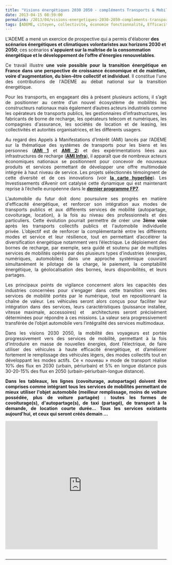```yaml
---
title: "Visions énergétiques 2030 2050 - compléments Transports & Mobilités"
date: 2013-04-15 08:59:00
permalink: /2013/04/visions-energetiques-2030-2050-complements-transports-mobilites.html
tags: [ADEME, citoyen, collectivité, économie fonctionnalité, Efficacité énergétique, Energie, management de la mobilité, mode doux, qualité de l'air, Service de mobilité, Véhicule, véhicule mono-usage, véhicule propre, vélo]
---
```


L'ADEME a mené un exercice de prospective qui a permis d'élaborer <strong>des scénarios énergétiques et climatiques volontaristes aux horizons 2030 et 2050</strong>; ces scénarios <strong>s'appuient sur la maîtrise de la consommation énergétique et le développement de l’offre d’énergies renouvelables</strong>. <p style="text-align: justify;">Ce travail illustre <strong>une voie possible pour la transition énergétique en France dans une perspective de croissance économique et de maintien, voire d'augmentation, du bien-être collectif et individuel</strong>. Il constitue l'une des contributions de l'ADEME au débat national sur la transition énergétique.</p> <p style="text-align: justify;">Pour les transports, en engageant dès à présent plusieurs actions, il s’agit de positionner au centre d’un nouvel écosystème de mobilités les constructeurs nationaux mais également d’autres acteurs industriels comme les opérateurs de transports publics, les gestionnaires d’infrastructures, les fabricants de borne de recharge, les opérateurs telecom et numériques, les compagnies d'assurance, les sociétés de location et de leasing, les collectivités et autorités organisatrices, et les différents usagers.</p> <p style="text-align: justify;">Au regard des Appels à Manifestations d’Intérêt (AMI) lancés par l’ADEME sur la thématique des systèmes de transports pour les biens et les personnes (<strong><a href="http://www2.ademe.fr/servlet/getDoc?cid=96&m=3&id=80842&p1=1" target="_blank">AMI 1</a></strong> et <strong><a href="http://www2.ademe.fr/servlet/getDoc?cid=96&m=3&id=74344&p1=1" target="_blank">AMI 2</a></strong>) et des expérimentations liées aux infrastructures de recharge (<strong><a href="http://www2.ademe.fr/servlet/getDoc?cid=96&m=3&id=75174&p1=1" target="_blank">AMI Infra</a></strong>), il apparaît que de nombreux acteurs économiques nationaux se positionnent pour concevoir de nouveaux produits et services permettant de développer une offre multimodale intégrée à haut niveau de service. Les projets sélectionnés témoingnent de cette diversité et de ces innovations (voir <strong><a href="https://gabrielplassat.github.io/transportsdufutur/les_transports_du_futur_l/" target="_blank">la carte hyperliée</a></strong>). Les Investissements d’Avenir ont catalysé cette dynamique qui est maintenant reprise à l’échelle européenne dans le <strong><a href="http://ec.europa.eu/research/participants/portalplus/static/docs/calls/fp7/common/32742-annex_10_to_the_decision_transport_for_cap_en.pdf" target="_blank">dernier programme FP7</a></strong>. </p>   <!--more-->  <p style="text-align: justify;">L’automobile du futur doit donc poursuivre ses progrès en matière d'efficacité énergétique, et renforcer son intégration aux modes de transports publics et aux différents services de mobilité (autopartage, covoiturage, location), à la fois au niveau des professionnels et des particuliers. Cette évolution pourrait permettre de créer une <strong>3ème voie</strong> après les transports collectifs publics et l'automobile individuelle privée. L’objectif est de renforcer la complémentarité entre les différents modes et service et leur résilience, tout en permettant d’accélérer la diversification énergétique notamment vers l’électrique. Le déploiement des bornes de recharge, par exemple, sera guidé et soutenu par de multiples services de mobilités opérés par des plusieurs types d’industries (énergies, numériques, automobiles) dans une approche systémique couvrant simultanément le pilotage de la charge, le paiement, la comptabilité énergétique, la géolocalisation des bornes, leurs disponibilités, et leurs partages.</p> <p style="text-align: justify;">Les principaux points de vigilance concernent alors les capacités des industries concernées pour s'engager dans cette transition vers des services de mobilité portés par le numérique, tout en repositionnant la chaîne de valeur. Les véhicules seront alors conçus pour faciliter leur intégration dans des services, leurs caractéristiques (puissance installée, vitesse maximale, accessoires) et  architectures seront précisément déterminées pour répondre à ces missions. La valeur sera progressivement transférée de l’objet automobile vers l’intégralité des services multimodaux.</p> <p style="text-align: justify;">Dans les visions 2030 2050, la mobilité des voyageurs est portée progressivement vers des services de mobilité, permettant à la fois d’introduire en masse de nouvelles énergies, dont l’électrique, de faire utiliser des véhicules à haute efficacité énergétique, et d’améliorer fortement le remplissage des véhicules légers, des modes collectifs tout en développant les modes actifs. Ce « nouveau » mode de transport réalise 10% des flux en 2030 (urbain, périurbain) et 5% en longue distance puis 30-20-15% des flux en 2050 (urbain-périurbain-longue distance).</p> <p style="text-align: justify;"><strong>Dans les tableaux, les lignes (covoiturage, autopartage) doivent être comprises comme intégrant tous les services de mobilités permettant de mieux utiliser l'objet automobile (meilleur remplissage, moins de voiture possédée, plus de voiture partagée) : toutes les formes de covoiturage(s), d'autopartage(s), de taxi (partagé), de transport à la demande, de location courte durée... Tous les services existants aujourd'hui, et ceux qui seront créés demain ...</strong></p> <iframe frameborder="0" height="400" marginheight="0" marginwidth="0" scrolling="no" src="http://www.slideshare.net/slideshow/embed_code/18744473" width="476"></iframe> <div><br /> <hr size="1" /> <div> </div> </div>
